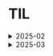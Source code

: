 # TIL


<details>
<summary>2025-02</summary>

## 2월

|Date|Content|
|---|---|
|2025-02-17(월)|[Git 기본 사용법, 기초 프로젝트 팀 배정](nbcamp(Spring_6)/md/2025-02-17-Mon.md)               
|2025-02-18(화)|[Git 팀 Repository, 팀 소개 페이지 작성, 스타터 노트](nbcamp(Spring_6)/md/2025-02-18-Tue.md)  
|2025-02-19(수)|[Git 커밋 삭제, 반복되는 Html Jquery로 출력](nbcamp(Spring_6)/md/2025-02-19-Wed.md)           
|2025-02-20(목)|[Git 호스팅 오류](nbcamp(Spring_6)/md/2025-02-20-Thu.md)                                      
|2025-02-21(금)|[프로젝트 발표](nbcamp(Spring_6)/md/2025-02-21-Fri.md)|
|2025-02-22(${\textsf{\color{blue}토}}$)|--|
|2025-02-23(${\textsf{\color{red}일}}$)|--|
|2025-02-24(월)|[Git 사용법 2차, 프로그래밍 기본 주차](nbcamp(Spring_6)/md/2025-02-24-Mon.md)|
|2025-02-25(화)|[프로그래밍 기본 주차, 계산기 만들기](nbcamp(Spring_6)/md/2025-02-25-Tue.md)|
|2025-02-26(수)|[프로그래밍 기본 주차, 계산기 만들기2](nbcamp(Spring_6)/md/2025-02-26-Wed.md)|
|2025-02-27(목)|[프로그래밍 기본 주차, 계산기 만들기3](nbcamp(Spring_6)/md/2025-02-27-Thu.md)|
|2025-02-28(금)|[프로그래밍 기본 주차, 계산기 만들기4](nbcamp(Spring_6)/md/2025-02-28-Fri.md)|
</details>

<details>
<summary>2025-03</summary>

## 3월

|Date|Content|
|---|---|
|2025-03-04(화)|[프로그래밍 기본 주차, 계산기 만들기(심화)](nbcamp(Spring_6)/md/2025-03-04-Tue.md)|
|2025-03-05(수)|[계산기 과제 ReadMe](nbcamp(Spring_6)/md/2025-03-05-Wed.md)|

</details>
